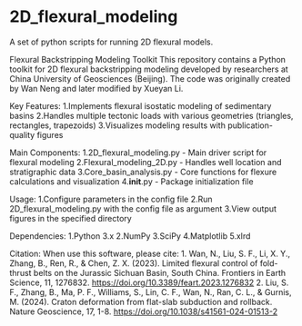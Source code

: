 # 2D_flexural_modeling
A set of python scripts for running 2D flexural models.

Flexural Backstripping Modeling Toolkit
This repository contains a Python toolkit for 2D flexural backstripping modeling developed by researchers at China University of Geosciences (Beijing). 
The code was originally created by Wan Neng and later modified by Xueyan Li.

Key Features:
	1.Implements flexural isostatic modeling of sedimentary basins
	2.Handles multiple tectonic loads with various geometries (triangles, rectangles, trapezoids)
	3.Visualizes modeling results with publication-quality figures

Main Components:
	1.2D_flexural_modeling.py - Main driver script for flexural modeling
	2.Flexural_modeling_2D.py - Handles well location and stratigraphic data
	3.Core_basin_analysis.py - Core functions for flexure calculations and visualization
	4.__init__.py - Package initialization file

Usage:
	1.Configure parameters in the config file
	2.Run 2D_flexural_modeling.py with the config file as argument
	3.View output figures in the specified directory

Dependencies:
	1.Python 3.x
	2.NumPy
	3.SciPy
	4.Matplotlib
	5.xlrd

Citation:
When use this software, please cite:
	1. Wan, N., Liu, S. F., Li, X. Y., Zhang, B., Ren, R., & Chen, Z. X. (2023). Limited flexural control of fold-thrust belts on the Jurassic Sichuan Basin, South China. Frontiers in Earth Science, 11, 1276832. https://doi.org/10.3389/feart.2023.1276832 
  2. Liu, S. F., Zhang, B., Ma, P. F., Williams, S., Lin, C. F., Wan, N., Ran, C. L., & Gurnis, M. (2024). Craton deformation from flat-slab subduction and rollback. Nature Geoscience, 17, 1-8. https://doi.org/10.1038/s41561-024-01513-2

